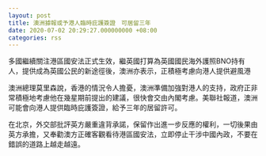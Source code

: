 ```yaml
---
layout: post
title: 澳洲據報或予港人臨時庇護簽證　可居留三年
date: 2020-07-02 20:29:27.000000000 +08:00
categories: rss
---
```


多國繼續關注港區國安法正式生效，繼英國打算為英國國民海外護照BNO持有人，提供成為英國公民的新途徑後，澳洲亦表示，正積極考慮向港人提供避風港

澳洲總理莫里森說，香港的情況令人擔憂，澳洲準備加強對港人的支持，政府正非常積極地考慮他在幾星期前提出的建議，很快會交由內閣考慮。美聯社報道，澳洲可能會向港人提供臨時庇護簽證，給予三年的居留許可。

在北京，外交部批評英方嚴重違背承諾，保留作出進一步反應的權利，一切後果由英方承擔，又奉勸澳方正確客觀看待港區國安法，立即停止干涉中國內政，不要在錯誤的道路上越走越遠。
